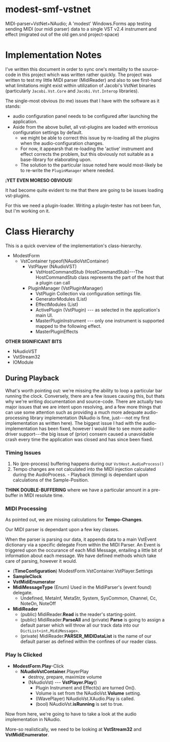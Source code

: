 # modest-smf-vstnet

MIDI-parser+VstNet+NAudio; A 'modest' Windows.Forms app testing sending MIDI (our midi parser) data to a single VST v2.4 instrument and effect (migrated out of the old gen.snd project-space)


# Implementation Notes

I've written this document in order to sync one's mentality to the source-code in this project which was written rather quickly.  The project was written to test my little MIDI parser (MidiReader) and also to see first-hand what limitations might exist within utilization of Jacobi's VstNet binaries (particularly `Jacobi.Vst.Core` and `Jacobi.Vst.Interop` libraries).

The single-most obvious (to me) issues that I have with the software as it stands:

- audio configuration panel needs to be configured after launching the application.
- Aside from the above bullet, all vst-plugins are loaded with erronious configuration settings by default.
    - we might be able to correct this issue by re-loading all the plugins when the audio-configuration changes.
    - For now, it appearsh that re-loading the 'active' instrument and effect corrects the problem, but this obviously not suitable as a base-library for elaborating upon.
    - The solution to the particular issue noted here would most-likely be to re-write the `PluginManager` where needed.

¡**YET EVEN MORESO OBVIOUS**!

It had become quite evident to me that there are going to be issues loading vst-plugins.

For this we need a plugin-loader.  Writing a plugin-tester has not been fun, but I'm working on it.

# Class Hierarchy

This is a quick overview of the implementation's class-hierarchy.

- ModestForm
    - VstContainer typeof(NAudioVstContainer)
        - VstPlayer (NAudioVST)
            - VstHostCommandStub (HostCommandStub)---The HostCommandStub class represents the part of the host that a plugin can call
        - PluginManager (VstPluginManager)
            - VstPlugin Collection via configuration settings file.
            - GeneratorModules (List<VstPlugin>)
            - EffectModules (List<VstPlugin>)
            - ActivePlugin (VstPlugin) --- as selected in the application's main UI.
            - MasterPluginInstrument --- only one instrument is supported mapped to the following effect.
            - MasterPluginEffects

**OTHER SIGNIFICANT BITS**

- NAudioVST
- VstStream32
- IOModule

## During Playback

What's worth pointing out: we're missing the ability to loop a particular bar running the clock.  Conversely, there are a few issues causing this, but thats why we're writing documentation and source-code.  There are actually two major issues that we are intent upon resolving, and a few more things that can use some attention such as providing a much more adequate audio-processing library implementation (NAudio is fine, just---not my first implementation as written here).  The biggest issue I had with the audio-implementation has been fixed, however I would like to see more audio-driver support---the big issue of (prior) consern caused a unavoidable crash every time the application was closed and has since been fixed.

### Timing Issues

1.   No (pre-process) buffering happens during our `VstHost.AudioProcess()`
2.   Tempo changes are not calculated into the MIDI injection calculated during the AudioProcess.
    -   Playback (timing) is dependant upon calculations of the Sample-Position.

**THINK DOUBLE-BUFFERING** where we have a particular amount in a pre-buffer in MIDI resolute time.


### MIDI Processing

As pointed out, we are missing calculations for **Tempo-Changes**.

Our MIDI parser is dependant upon a few key classes.

When the parser is parsing our data, it appends data to a main VstEvent dictionary via a specific delegate From within the MIDI Parser.  An Event is triggered upon the occurance of each Midi Message, entailing a little bit of information about each message.  We have defined methods which take care of parsing, however it would.

- (**TimeConfiguration**) ModestForm.VstContainer.VstPlayer.Settings
- **SampleClock**
- **VstMidiEnumerator**
- **MidiMessageType** (Enum) Used in the MidiParser's (event found) delegate.
    - Undefined, MetaInf, MetaStr, System, SysCommon, Channel, Cc, NoteOn, NoteOff
- **MidiReader** 
    - (public) MidiReader.**Read** is the reader's starting-point.
    - (public) MidiReader.**ParseAll** and (private) **Parse** is going to assign a default parser which will throw all our track data into our `DictList<int,MidiMessage>`.
    - (private) MidiReader.**PARSER_MIDIDataList** is the name of our default parser as defined within the confines of our reader class.

### Play Is Clicked

- **ModestForm**.**Play**-Click
    - **NAudioVstContainer**.PlayerPlay
        - destroy, prepare, maximize volume
        - (NAudioVst) --- **VstPlayer.Play**()
            - Plugin Instrument and Effect(s) are turned On().
            - Volume is set from the NAudioVst.**Volume** setting.
            - (IWavePlayer) NAudioVst.XAudio.Play is called.
            - (bool) NAudioVst.**isRunning** is set to true.


Now from here, we're going to have to take a look at the audio implementation in NAudio.

More-so realistically, we need to be looking at **VstStream32** and **VstMidiEnumerator**.







